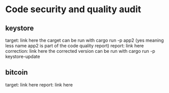 # Code security and quality audit

## keystore

target: link here
the carget can be run with cargo run -p app2 (yes meaning less name app2 is part of the code quality report)
report: link here
correction: link here
the corrected version can be run with cargo run -p keystore-update

## bitcoin

target: link here
report: link here
